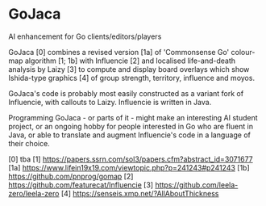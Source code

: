 # GoJaca
AI enhancement for Go clients/editors/players

GoJaca [0] combines a revised version [1a] of 'Commonsense Go' colour-map algorithm [1; 1b] with Influencie [2] and localised life-and-death analysis by Laizy [3] to compute and display board overlays which show Ishida-type graphics [4] of group strength, territory, influence and moyos. 

GoJaca's code is probably most easily constructed as a variant fork of Influencie, with callouts to Laizy.
Influencie is written in Java.

Programming GoJaca - or parts of it - might make an interesting AI student project, or an ongoing hobby for people interested in Go who are fluent in Java, or able to translate and augment Influencie's code in a language of their choice.  

[0] tba
[1] https://papers.ssrn.com/sol3/papers.cfm?abstract_id=3071677
[1a] https://www.lifein19x19.com/viewtopic.php?p=241243#p241243
[1b] https://github.com/pnprog/gomap
[2] https://github.com/featurecat/Influencie
[3] https://github.com/leela-zero/leela-zero
[4] https://senseis.xmp.net/?AllAboutThickness
